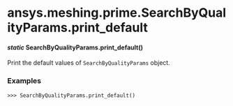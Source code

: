 <a id="ansys-meshing-prime-searchbyqualityparams-print-default"></a>

# ansys.meshing.prime.SearchByQualityParams.print_default

<a id="ansys.meshing.prime.SearchByQualityParams.print_default"></a>

#### *static* SearchByQualityParams.print_default()

Print the default values of `SearchByQualityParams` object.

### Examples

```pycon
>>> SearchByQualityParams.print_default()
```

<!-- !! processed by numpydoc !! -->
